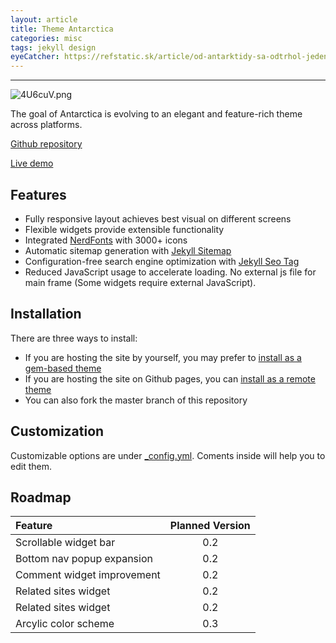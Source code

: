 ```yaml
---
layout: article
title: Theme Antarctica
categories: misc
tags: jekyll design
eyeCatcher: https://refstatic.sk/article/od-antarktidy-sa-odtrhol-jeden-z-najvacsich-zaznamenanych-ladovcov-v-historii~25d92685f6b3b93aefe6.jpg?is=1440x513c&ic=0x439x1579x562&c=2w&s=e0efd5864ab1b7e41b8c7f5e0912f84b404ca30a53df8461106b377c19a24a21
---
```


---
![4U6cuV.png](https://z3.ax1x.com/2021/09/22/4U6cuV.png)


The goal of Antarctica is evolving to an elegant and feature-rich theme across platforms.

[Github repository](https://github.com/SdtElectronics/jekyll-theme-antarctica)

[Live demo](https://sdtelectronics.github.io/jekyll-theme-antarctica/)

## Features
* Fully responsive layout achieves best visual on different screens
* Flexible widgets provide extensible functionality
* Integrated [NerdFonts](www.nerdfonts.com) with 3000+ icons
* Automatic sitemap generation with [Jekyll Sitemap](https://github.com/jekyll/jekyll-sitemap)
* Configuration-free search engine optimization with [Jekyll Seo Tag](https://github.com/jekyll/jekyll-seo-tag)
* Reduced JavaScript usage to accelerate loading. No external js file for main frame (Some widgets require external JavaScript).

## Installation
There are three ways to install:
* If you are hosting the site by yourself, you may prefer to [install as a gem-based theme](https://jekyllrb.com/docs/themes/#installing-a-theme)
* If you are hosting the site on Github pages, you can [install as a remote theme](https://github.blog/2017-11-29-use-any-theme-with-github-pages/)
* You can also fork the master branch of this repository

## Customization
Customizable options are under [_config.yml](_config.yml). Coments inside will help you to edit them.

## Roadmap

| Feature                     | Planned Version  |
| :-------------------------- | :--------------: |
| Scrollable widget bar       | 0.2              |
| Bottom nav popup expansion  | 0.2              |
| Comment widget improvement  | 0.2              |
| Related sites widget        | 0.2              |
| Related sites widget        | 0.2              |
| Arcylic color scheme        | 0.3              |

